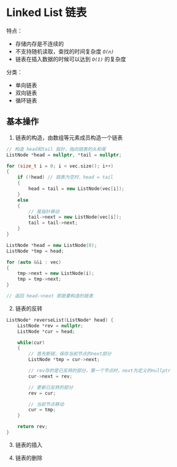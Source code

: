 # Linked List 链表

特点：

- 存储内存是不连续的
- 不支持随机读取，查找的时间复杂度 *`O(n)`*
- 链表在插入数据的时候可以达到 *`O(1)`* 的复杂度

分类：

- 单向链表
- 双向链表
- 循环链表

## 基本操作

1. 链表的构造，由数组等元素成员构造一个链表

```c++
// 构造 head和tail 指针，指向链表的头和尾
ListNode *head = nullptr, *tail = nullptr;

for (size_t i = 0; i < vec.size(); i++)
{
    if (!head) // 链表为空时，head = tail
    {
        head = tail = new ListNode(vec[i]);
    }
    else
    {
        // 尾指针移动
        tail->next = new ListNode(vec[i]);
        tail = tail->next;
    }
}
```

```c++
ListNode *head = new ListNode(0);
ListNode *tmp = head;

for (auto &&i : vec)
{
    tmp->next = new ListNode(i);
    tmp = tmp->next;
}

// 返回 head->next 即是要构造的链表
```

2. 链表的反转

```c++
ListNode* reverseList(ListNode* head) {
    ListNode *rev = nullptr;
    ListNode *cur = head;

    while(cur)
    {
        // 首先断链，保存当前节点的next部分
        ListNode *tmp = cur->next;

        // rev存的是已反转的部分，第一个节点时，next为定义的nullptr
        cur->next = rev;

        // 更新已反转的部分
        rev = cur;

        // 当前节点移动
        cur = tmp;
    }

    return rev;
}
```

3. 链表的插入

4. 链表的删除
